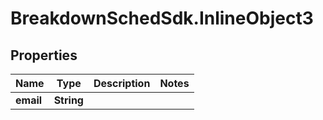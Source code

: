 # BreakdownSchedSdk.InlineObject3

## Properties

Name | Type | Description | Notes
------------ | ------------- | ------------- | -------------
**email** | **String** |  | 


